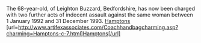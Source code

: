 The 68-year-old, of Leighton Buzzard, Bedfordshire, has now been charged with two further acts of indecent assault against the same woman between 1 January 1992 and 31 December 1993.
 <a href="http://www.artifexassociates.com/Coachhandbagcharming.asp?charming=Hamptons-c-7.html" >Hamptons</a>
[url=http://www.artifexassociates.com/Coachhandbagcharming.asp?charming=Hamptons-c-7.html]Hamptons[/url]
